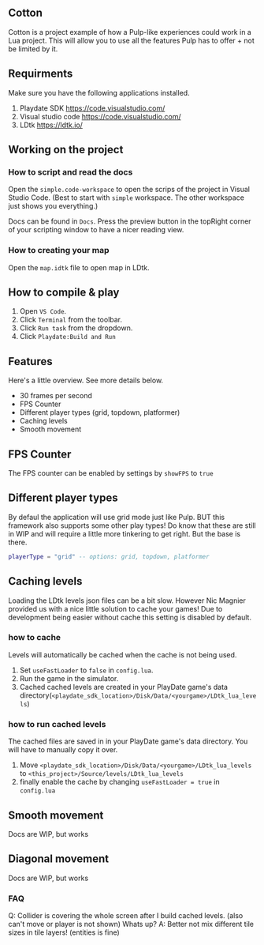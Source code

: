 ## Cotton

Cotton is a project example of how a Pulp-like experiences could work in a Lua project. This will allow you to use all the features Pulp has to offer + not be limited by it.

## Requirments
Make sure you have the following applications installed.

1. Playdate SDK https://code.visualstudio.com/
2. Visual studio code https://code.visualstudio.com/
3. LDtk https://ldtk.io/

## Working on the project

### How to script and read the docs
Open the `simple.code-workspace` to open the scrips of the project in Visual Studio Code.
(Best to start with `simple` workspace. The other workspace just shows you everything.)

Docs can be found in `Docs`. Press the preview button in the topRight corner of your scripting window to have a nicer reading view.

### How to creating your map
Open the `map.idtk` file to open map in LDtk.

## How to compile & play

1. Open `VS Code`.
1. Click `Terminal` from the toolbar.
1. Click `Run task` from the dropdown.
1. Click `Playdate:Build and Run`

## Features

Here's a little overview. See more details below.

* 30 frames per second
* FPS Counter
* Different player types (grid, topdown, platformer)
* Caching levels
* Smooth movement

## FPS Counter

The FPS counter can be enabled by settings by `showFPS` to `true`

## Different player types

By defaul the application will use grid mode just like Pulp. BUT this framework also supports some other play types! Do know that these are still in WIP and will require a little more tinkering to get right. But the base is there.

```lua
playerType = "grid" -- options: grid, topdown, platformer
```

## Caching levels

Loading the LDtk levels json files can be a bit slow. However Nic Magnier provided us with a nice little solution to cache your games!
Due to development being easier without cache this setting is disabled by default.

### how to cache
Levels will automatically be cached when the cache is not being used. 

1. Set `useFastLoader` to `false` in `config.lua`.
2. Run the game in the simulator.
3. Cached cached levels are created in your PlayDate game's data directory(`<playdate_sdk_location>/Disk/Data/<yourgame>/LDtk_lua_levels`)

### how to run cached levels
The cached files are saved in in your PlayDate game's data directory. You will have to manually copy it over.

1. Move `<playdate_sdk_location>/Disk/Data/<yourgame>/LDtk_lua_levels` to `<this_project>/Source/levels/LDtk_lua_levels`
2. finally enable the cache by changing `useFastLoader = true` in `config.lua`

## Smooth movement

Docs are WIP, but works

## Diagonal movement

Docs are WIP, but works

### FAQ
Q: Collider is covering the whole screen after I build cached levels. (also can't move or player is not shown) Whats up?
A: Better not mix different tile sizes in tile layers! (entities is fine)
